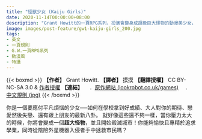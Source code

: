 ```yaml
---
title: "怪獸少女 (Kaiju Girls)"
date: 2020-11-14T00:00:00+08:00
description: "Grant Howitt的一頁RPG系列，扮演會變身成超級巨大怪物的動漫美少女，試著在生活和怪物型態之間取得平衡吧！"
image: images/post-feature/gw1-kaiju-girls_200.jpg
tags: 
- 英文
- 一頁規則
- G.W.一頁RPG系列
- 動漫風
- 特攝
---
```

{{< boxmd >}}
**【作者】** Grant Howitt.
**【譯者】** 摸摸
**【翻譯授權】** CC BY-NC-SA 3.0 & [作者授權](https://i.imgur.com/IIwihdK.png)
**【連結】**
　．[原作網站 (lookrobot.co.uk/games)](http://lookrobot.co.uk/games)
　．[中文規則 (jpg)](https://cdn.discordapp.com/attachments/710742322719227914/808604586365288468/236aaef258ff4214.jpg)
{{< /boxmd >}}

你是一個要應付平凡煩惱的少女──如何在學校拿到好成績、大人對你的期待、戀愛然後失戀、還有跟上朋友的最新八卦。
就好像這些還不夠一樣，當你壓力太大的時候，你將會變成一個**超大怪物**，並且開始毀滅城市！你能夠愉快且專精於追求學業，同時從陰險外星機器入侵者手中拯救市民嗎？